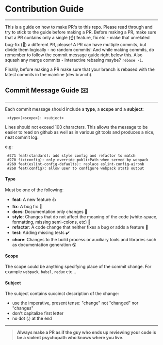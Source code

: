# Contribution Guide

---

This is a guide on how to make PR's to this repo. Please read through and try to stick to the guide before making a PR.
Before making a PR, make sure that a PR contains only a single (☝️) feature, fix etc - make that unrelated bug-fix (🔨) a different PR, please! A PR can have multiple commits, but divide them logically - no random commits! And while making commits, do remember to follow the commit message guide right below this. Also squash any merge commits - interactive rebasing maybe? `rebase -i`.

Finally, before making a PR make sure that your branch is rebased with the latest commits in the mainline (dev branch).

## Commit Message Guide ✉️

---

Each commit message should include a **type**, a **scope** and a **subject**:

```
 <type>(<scope>): <subject>
```

Lines should not exceed 100 characters. This allows the message to be easier to read on github as well as in various git tools and produces a nice, neat commit log.

e.g:

```
 #271 feat(standard): add style config and refactor to match
 #270 fix(config): only override publicPath when served by webpack
 #269 feat(eslint-config-defaults): replace eslint-config-airbnb
 #268 feat(config): allow user to configure webpack stats output
```

#### Type

Must be one of the following:

- **feat**: A new feature 👍
- **fix**: A bug fix 🔨
- **docs**: Documentation only changes 📖
- **style**: Changes that do not affect the meaning of the code (white-space, formatting, missing semi-colons, etc) 💅
- **refactor**: A code change that neither fixes a bug or adds a feature 🔧
- **test**: Adding missing tests ✔️
- **chore**: Changes to the build process or auxiliary tools and libraries such as documentation generation 😵

#### Scope

The scope could be anything specifying place of the commit change. For example `webpack`,
`babel`, `redux` etc...

#### Subject

The subject contains succinct description of the change:

- use the imperative, present tense: "change" not "changed" nor "changes"
- don't capitalize first letter
- no dot (.) at the end

---

> **Always make a PR as if the guy who ends up reviewing your code is be a violent psychopath who knows where you live.**
